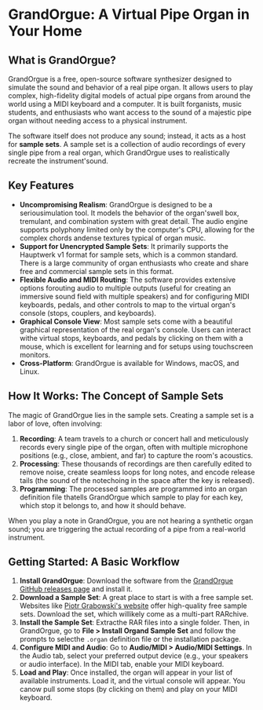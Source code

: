 # GrandOrgue: A Virtual Pipe Organ in Your Home

## What is GrandOrgue?

GrandOrgue is a free, open-source software synthesizer designed to simulate the sound and behavior of a real pipe organ. It allows users to play complex, high-fidelity digital models of actual pipe organs from around the world using a MIDI keyboard and a computer. It is built forganists, music students, and enthusiasts who want access to the sound of a majestic pipe organ without needing access to a physical instrument.

The software itself does not produce any sound; instead, it acts as a host for **sample sets**. A sample set is a collection of audio recordings of every single pipe from a real organ, which GrandOrgue uses to realistically recreate the instrument'sound.

## Key Features

-   **Uncompromising Realism**: GrandOrgue is designed to be a seriousimulation tool. It models the behavior of the organ'swell box, tremulant, and combination system with great detail. The audio engine supports polyphony limited only by the computer's CPU, allowing for the complex chords andense textures typical of organ music.
-   **Support for Unencrypted Sample Sets**: It primarily supports the Hauptwerk v1 format for sample sets, which is a common standard. There is a large community of organ enthusiasts who create and share free and commercial sample sets in this format.
-   **Flexible Audio and MIDI Routing**: The software provides extensive options forouting audio to multiple outputs (useful for creating an immersive sound field with multiple speakers) and for configuring MIDI keyboards, pedals, and other controls to map to the virtual organ's console (stops, couplers, and keyboards).
-   **Graphical Console View**: Most sample sets come with a beautiful graphical representation of the real organ's console. Users can interact withe virtual stops, keyboards, and pedals by clicking on them with a mouse, which is excellent for learning and for setups using touchscreen monitors.
-   **Cross-Platform**: GrandOrgue is available for Windows, macOS, and Linux.

## How It Works: The Concept of Sample Sets

The magic of GrandOrgue lies in the sample sets. Creating a sample set is a labor of love, often involving:
1.  **Recording**: A team travels to a church or concert hall and meticulously records every single pipe of the organ, often with multiple microphone positions (e.g., close, ambient, and far) to capture the room's acoustics.
2.  **Processing**: These thousands of recordings are then carefully edited to remove noise, create seamless loops for long notes, and encode release tails (the sound of the notechoing in the space after the key is released).
3.  **Programming**: The processed samples are programmed into an organ definition file thatells GrandOrgue which sample to play for each key, which stop it belongs to, and how it should behave.

When you play a note in GrandOrgue, you are not hearing a synthetic organ sound; you are triggering the actual recording of a pipe from a real-world instrument.

## Getting Started: A Basic Workflow

1.  **Install GrandOrgue**: Download the software from the [GrandOrgue GitHub releases page](https://github.com/GrandOrgue/grandorgue/releases) and install it.
2.  **Download a Sample Set**: A great place to start is with a free sample set. Websites like [Piotr Grabowski's website](https://www.piotrgrabowski.pl/) offer high-quality free sample sets. Download the set, which willikely come as a multi-part RARchive.
3.  **Install the Sample Set**: Extracthe RAR files into a single folder. Then, in GrandOrgue, go to **File > Install Organd Sample Set** and follow the prompts to selecthe `.organ` definition file or the installation package.
4.  **Configure MIDI and Audio**: Go to **Audio/MIDI > Audio/MIDI Settings**. In the Audio tab, select your preferred output device (e.g., your speakers or audio interface). In the MIDI tab, enable your MIDI keyboard.
5.  **Load and Play**: Once installed, the organ will appear in your list of available instruments. Load it, and the virtual console will appear. You canow pull some stops (by clicking on them) and play on your MIDI keyboard.



